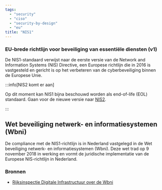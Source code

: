 ```yaml
---
tags:
  - "security"
  - "ciso"
  - "security-by-design"
  - "eu"
title: "NIS1"
---
```


### EU-brede richtlijn voor beveiliging van essentiële diensten (v1)

De NIS1-standaard verwijst naar de eerste versie van de Network and Information Systems (NIS) Directive, een Europese richtlijn die in 2016 is vastgesteld en gericht is op het verbeteren van de cyberbeveiliging binnen de Europese Unie.

:::info[NIS2 komt er aan]

Op dit moment kan NIS1 bijna beschouwd worden als end-of-life (EOL) standaard. Gaan voor de nieuwe versie naar [NIS2](./nis2).

:::

## Wet beveiliging netwerk- en informatiesystemen (Wbni)

De compliance met de NIS1-richtlijn is in Nederland vastgelegd in de Wet beveiliging netwerk- en informatiesystemen (Wbni). Deze wet trad op 9 november 2018 in werking en vormt de juridische implementatie van de Europese NIS-richtlijn in Nederland.

### Bronnen

- [Rijksinspectie Digitale Infrastructuur over de Wbni](https://www.rdi.nl/onderwerpen/wet-beveiliging-netwerk--en-informatiesystemen)
